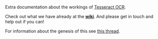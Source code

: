 Extra documentation about the workings of [Tesseract OCR](https://code.google.com/p/tesseract-ocr).

Check out what we have already at the **[wiki](https://code.google.com/p/tesseract-ocr-extradocs/w/list)**. And please get in touch and help out if you can!

For information about the genesis of this see [this thread](https://groups.google.com/forum/?fromgroups#!topic/tesseract-ocr/Ac0rILw3X0M).